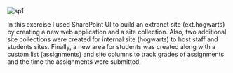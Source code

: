 ![sp1](https://user-images.githubusercontent.com/14170402/39821642-e24adcbc-5365-11e8-9ab0-80fd33c07ec3.gif)

In this exercise I used SharePoint UI to build an extranet site (ext.hogwarts) by creating a new web application and a site collection. 
Also, two additional site collections were created for internal site (hogwarts) to host staff and students sites.
Finally, a new area for students was created along with a custom list (assignments) and site columns to track grades of assignments and the time the assignments were submitted.  
